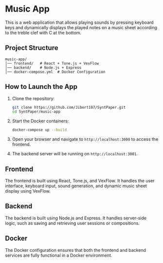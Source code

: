 # Music App

This is a web application that allows playing sounds by pressing keyboard keys and dynamically displays the played notes on a music sheet according to the treble clef with C at the bottom.

## Project Structure

```
music-app/
│── frontend/   # React + Tone.js + VexFlow
│── backend/    # Node.js + Express
│── docker-compose.yml  # Docker Configuration
```

## How to Launch the App

1. Clone the repository:
   ```bash
   git clone https://github.com/Jibert107/SyntPaper.git
   cd SyntPaper/music-app
   ```

2. Start the Docker containers:
   ```bash
   docker-compose up --build
   ```

3. Open your browser and navigate to `http://localhost:3000` to access the frontend.
4. The backend server will be running on `http://localhost:3001`.

## Frontend

The frontend is built using React, Tone.js, and VexFlow. It handles the user interface, keyboard input, sound generation, and dynamic music sheet display using VexFlow.

## Backend

The backend is built using Node.js and Express. It handles server-side logic, such as saving and retrieving user sessions or compositions.

## Docker

The Docker configuration ensures that both the frontend and backend services are fully functional in a Docker environment.
